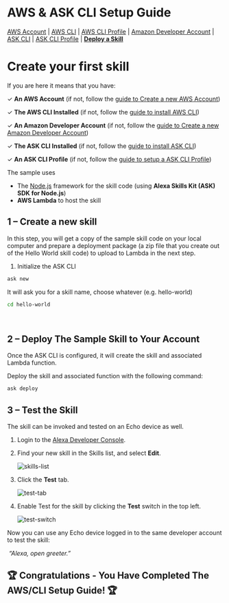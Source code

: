 # AWS & ASK CLI Setup Guide
[AWS Account](new-aws-account.md) | [AWS CLI](aws-cli-setup-intro.md) | [AWS CLI Profile](aws-cli-setup-profile.md) | [Amazon Developer Account](dev-portal-intro.md) | [ASK CLI](ask-cli-setup-intro.md) | [ASK CLI Profile](ask-cli-setup-profile.md) | **[Deploy a Skill](deploy-sample-skill.md)**




# Create your first skill



If you are here it means that you have:

✓ **An AWS Account** (if not, follow the [guide to Create a new AWS Account](new-aws-account.md))

✓ **The AWS CLI Installed** (if not, follow the [guide to install AWS CLI](aws-cli-setup-install.md))

✓ **An Amazon Developer Account** (if not, follow the [guide to Create a new Amazon Developer Account](new-dev-portal-account.md))

✓ **The ASK CLI Installed** (if not, follow the [guide to install ASK CLI](ask-cli-setup-install.md))

✓ **An ASK CLI Profile** (if not, follow the [guide to setup a ASK CLI Profile](ask-cli-setup-profile.md))



The sample uses

- The [Node.js](https://nodejs.org/en/) framework for the skill code (using **Alexa Skills Kit (ASK) SDK for Node.js**)
- **AWS Lambda** to host the skill





## 1 – Create a new skill

In this step, you will get a copy of the sample skill code on your local computer and prepare a deployment package (a zip file that you create out of the Hello World skill code) to upload to Lambda in the next step. 

1. Initialize the ASK CLI

```bash
ask new
```

It will ask you for a skill name, choose whatever (e.g. hello-world)


```bash
cd hello-world
```

​       

## 2 – Deploy The Sample Skill to Your Account

Once the ASK CLI is configured, it will create the skill and associated Lambda function. 

Deploy the skill and associated function with the following command: 

```bash
ask deploy
```



## 3 – Test the Skill 

The skill can be invoked and tested on an Echo device as well. 

1. Login to the [Alexa Developer Console](https://developer.amazon.com/alexa/console/ask).

2. Find your new skill in the Skills list, and select **Edit**.

   ![skills-list](lab1-devportal-skills-list.png)

3. Click the **Test** tab.

   ![test-tab](lab1-devportal-test-tab.png)

4. Enable Test for the skill by clicking the **Test** switch in the top left. 

   ![test-switch](lab1-devportal-test-switch.png)

Now you can use any Echo device logged in to the same developer account to test the skill: 

​     *“Alexa, open greeter.”*



##  🏆 **Congratulations** - You Have Completed The AWS/CLI Setup Guide! 🏆

